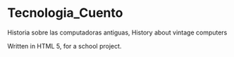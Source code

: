# Tecnologia_Cuento
Historia sobre las computadoras antiguas, History about vintage computers

Written in HTML 5, for a school project.

